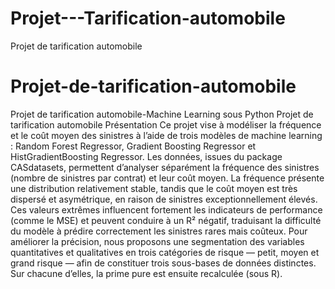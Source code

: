 # Projet---Tarification-automobile
Projet de tarification automobile


# Projet-de-tarification-automobile
Projet de tarification automobile-Machine Learning sous Python
Projet de tarification automobile Présentation Ce projet vise à modéliser la fréquence et le coût moyen des sinistres à l’aide de trois modèles de machine learning : Random Forest Regressor, Gradient Boosting Regressor et HistGradientBoosting Regressor.
Les données, issues du package CASdatasets, permettent d’analyser séparément la fréquence des sinistres (nombre de sinistres par contrat) et leur coût moyen. La fréquence présente une distribution relativement stable, tandis que le coût moyen est très dispersé et asymétrique, en raison de sinistres exceptionnellement élevés.
Ces valeurs extrêmes influencent fortement les indicateurs de performance (comme le MSE) et peuvent conduire à un R² négatif, traduisant la difficulté du modèle à prédire correctement les sinistres rares mais coûteux.
Pour améliorer la précision, nous proposons une segmentation des variables quantitatives et qualitatives en trois catégories de risque — petit, moyen et grand risque — afin de constituer trois sous-bases de données distinctes. Sur chacune d’elles, la prime pure est ensuite recalculée (sous R).
